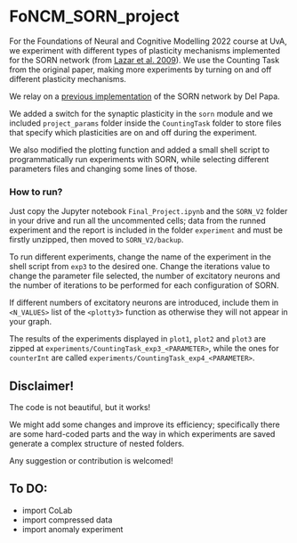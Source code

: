 # FoNCM_SORN_project

For the Foundations of Neural and Cognitive Modelling 2022 course at UvA, we experiment with different types of plasticity mechanisms implemented for the SORN network (from [Lazar et al. 2009](http://journal.frontiersin.org/article/10.3389/neuro.10.023.2009/full)). We use the Counting Task from the original paper, making more experiments by turning on and off different plasticity mechanisms.

We relay on a [previous implementation](https://github.com/delpapa/SORN_V2) of the SORN network by Del Papa.

We added a switch for the synaptic plasticity in the `sorn` module and we included `project_params` folder inside the `CountingTask` folder to store files that specify which plasticities are on and off during the experiment.


We also modified the plotting function and added a small shell script to programmatically run experiments with SORN, while selecting different parameters files and changing some lines of those.

### How to run?

Just copy the Jupyter notebook `Final_Project.ipynb` and the `SORN_V2` folder in your drive and run all the uncommented cells; data from the runned experiment and the report is included in the folder `experiment` and must be firstly unzipped, then moved to `SORN_V2/backup`. 

To run different experiments, change the name of the experiment in the shell script from `exp3` to the desired one. Change the iterations value to change the parameter file selected, the number of excitatory neurons and the number of iterations to be performed for each configuration of SORN.

If different numbers of excitatory neurons are introduced, include them in `<N_VALUES>` list of the `<plotty3>` function as otherwise they will not appear in your graph.

The results of the experiments displayed in `plot1`, `plot2` and `plot3` are zipped at `experiments/CountingTask_exp3_<PARAMETER>`, while the ones for `counterInt` are called `experiments/CountingTask_exp4_<PARAMETER>`.

## Disclaimer!

The code is not beautiful, but it works!
  
We might add some changes and improve its efficiency; specifically there are some hard-coded parts and the way in which experiments are saved generate a complex structure of nested folders.
  
Any suggestion or contribution is welcomed!

## To DO:
* import CoLab
* import compressed data
* import anomaly experiment  
